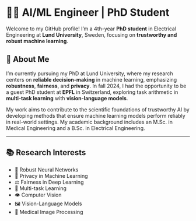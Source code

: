 # 👩‍💻 AI/ML Engineer | PhD Student

Welcome to my GitHub profile! 
I’m a 4th-year **PhD student** in Electrical Engineering at **Lund University**, Sweden, focusing on **trustworthy and robust machine learning**.

## 🔬 About Me

I’m currently pursuing my PhD at Lund University, where my research centers on **reliable decision-making** in machine learning, emphasizing **robustness**, **fairness**, and **privacy**. In fall 2024, I had the opportunity to be a guest PhD student at **EPFL** in Switzerland, exploring task arithmetic in **multi-task learning** with **vision-language models**.

My work aims to contribute to the scientific foundations of trustworthy AI by developing methods that ensure machine learning models perform reliably in real-world settings. My academic background includes an M.Sc. in Medical Engineering and a B.Sc. in Electrical Engineering.

---

## 📚 Research Interests

- 🧠 Robust Neural Networks  
- 🔐 Privacy in Machine Learning  
- ⚖️ Fairness in Deep Learning  
- 🔗 Multi-task Learning  
- 👁️ Computer Vision  
- 🖼️ Vision-Language Models  
- 🧬 Medical Image Processing

